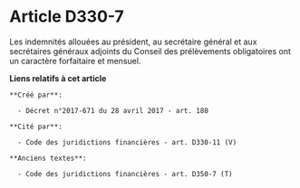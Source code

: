 # Article D330-7

Les indemnités allouées au président, au secrétaire général et aux secrétaires généraux adjoints du Conseil des prélèvements
obligatoires ont un caractère forfaitaire et mensuel.

**Liens relatifs à cet article**

	**Créé par**:

	  - Décret n°2017-671 du 28 avril 2017 - art. 180

	**Cité par**:

	  - Code des juridictions financières - art. D330-11 (V)

	**Anciens textes**:

	  - Code des juridictions financières - art. D350-7 (T)
